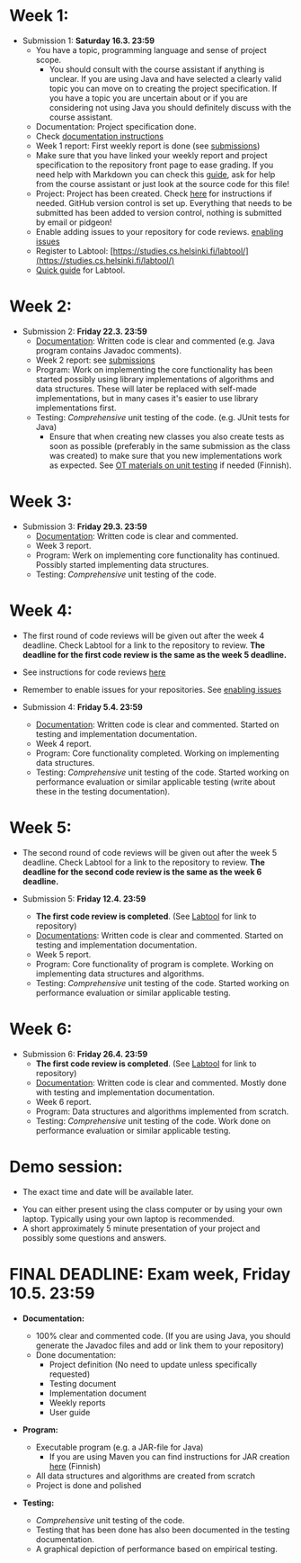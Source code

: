# Week 1:

* Submission 1: **Saturday 16.3. 23:59**
    * You have a topic, programming language and sense of project scope.
      * You should consult with the course assistant if anything is unclear. If you are using Java and have selected a clearly valid topic you can move on to creating the project specification. If you have a topic you are uncertain about or if you are considering not using Java you should definitely discuss with the course assistant.
    * Documentation: Project specification done.
    * Check [documentation instructions](dokumentaatio.md)
    * Week 1 report: First weekly report is done (see [submissions](palautukset.md))
    * Make sure that you have linked your weekly report and project specification to the repository front page to ease grading. If you need help with Markdown you can check this [guide](https://guides.github.com/features/mastering-markdown/), ask for help from the course assistant or just look at the source code for this file!
    * Project: Project has been created. Check [here](maven-gradle.md) for instructions if needed. GitHub version control is set up. Everything that needs to be submitted has been added to version control, nothing is submitted by email or pidgeon!
    * Enable adding issues to your repository for code reviews. [enabling issues](issuet.md)
    * Register to Labtool: [https://studies.cs.helsinki.fi/labtool/](https://studies.cs.helsinki.fi/labtool/)
    * [Quick guide](labtool.md) for Labtool.

# Week 2:

* Submission 2: **Friday 22.3. 23:59**
    * [Documentation](dokumentaatio.md): Written code is clear and commented (e.g. Java program contains Javadoc comments).
    * Week 2 report: see [submissions](palautukset.md)
    * Program: Work on implementing the core functionality has been started possibly using library implementations of algorithms and data structures. These will later be replaced with self-made implementations, but in many cases it's easier to use library implementations first.
    * Testing: *Comprehensive* unit testing of the code. (e.g. JUnit tests for Java)
		* Ensure that when creating new classes you also create tests as soon as possible (preferably in the same submission as the class was created) to make sure that you new implementations work as expected. See [OT materials on unit testing](https://github.com/mluukkai/Ohjelmistotekniikka2018/blob/master/web/junit.md) if needed (Finnish).

# Week 3:

* Submission 3: **Friday 29.3. 23:59**
    * [Documentation](dokumentaatio.md): Written code is clear and commented.
    * Week 3 report.
    * Program: Werk on implementing core functionality has continued. Possibly started implementing data structures.
    * Testing: *Comprehensive* unit testing of the code.

# Week 4:

* The first round of code reviews will be given out after the week 4 deadline. Check Labtool for a link to the repository to review. **The deadline for the first code review is the same as the week 5 deadline.**
* See instructions for code reviews [here](vertaisarvioinnit.md)
* Remember to enable issues for your repositories. See [enabling issues](issuet.md)

* Submission 4: **Friday 5.4. 23:59**
    * [Documentation](dokumentaatio.md): Written code is clear and commented. Started on testing and implementation documentation.
    * Week 4 report.
    * Program: Core functionality completed. Working on implementing data structures.
    * Testing: *Comprehensive* unit testing of the code. Started working on performance evaluation or similar applicable testing (write about these in the testing documentation).

# Week 5:

* The second round of code reviews will be given out after the week 5 deadline. Check Labtool for a link to the repository to review. **The deadline for the second code review is the same as the week 6 deadline.**

* Submission 5: **Friday 12.4. 23:59**
   * **The first code review is completed**. (See [Labtool](https://studies.cs.helsinki.fi/labtool/) for link to repository)
   * [Documentations](dokumentaatio.md): Written code is clear and commented. Started on testing and implementation documentation.
   * Week 5 report.
   * Program: Core functionality of program is complete. Working on implementing data structures and algorithms.
   * Testing: *Comprehensive* unit testing of the code. Started working on performance evaluation or similar applicable testing.

# Week 6:

* Submission 6: **Friday 26.4. 23:59**
   * **The first code review is completed**. (See [Labtool](https://studies.cs.helsinki.fi/labtool/) for link to repository)
   * [Documentation](dokumentaatio.md): Written code is clear and commented. Mostly done with testing and implementation documentation.
   * Week 6 report.
   * Program: Data structures and algorithms implemented from scratch.
   * Testing: *Comprehensive* unit testing of the code. Work done on performance evaluation or similar applicable testing.

# Demo session:

* The exact time and date will be available later.
<!--* Possible session times: Wednesday 27.2. 14-16 B119, thursday 7.3. 12-14 CK111-->
* You can either present using the class computer or by using your own laptop. Typically using your own laptop is recommended.
* A short approximately 5 minute presentation of your project and possibly some questions and answers.

# FINAL DEADLINE: Exam week, Friday 10.5. 23:59
* **Documentation:**
    * 100% clear and commented code. (If you are using Java, you should generate the Javadoc files and add or link them to your repository)
    * Done documentation:
         * Project definition (No need to update unless specifically requested)
         * Testing document
         * Implementation document
         * Weekly reports
         * User guide

* **Program:**
    * Executable program (e.g. a JAR-file for Java)
        * If you are using Maven you can find instructions for JAR creation [here](https://github.com/javaLabra/Javalabra2017-6/blob/master/ohjeet/Deadline-6.md) (Finnish)
    * All data structures and algorithms are created from scratch
    * Project is done and polished

* **Testing:**
    * *Comprehensive* unit testing of the code.
    * Testing that has been done has also been documented in the testing documentation.
    * A graphical depiction of performance based on empirical testing.
